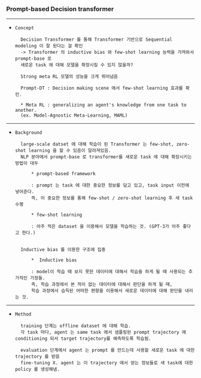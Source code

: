 ### Prompt-based Decision transformer 

---

- `Concept`


        Decision Transformer 를 통해 Transformer 기반으로 Sequential modeling 이 잘 된다는 걸 확인
        -> Transformer 의 inductive bias 와 few-shot learning 능력을 가져와서 prompt-base 로 
        새로운 task 에 대해 모델을 확장시킬 수 있지 않을까?

        Strong meta RL 모델의 성능을 크게 뛰어넘음 

        Prompt-DT : Decision making scene 에서 few-shot learning 효과를 확인. 

        * Meta RL : generalizing an agent's knowledge from one task to another.
        (ex. Model-Agnostic Meta-Learning, MAML)
 

--- 

- `Background` 


        large-scale datset 에 대해 학습이 된 Transformer 는 few-shot, zero-shot learning 을 할 수 있음이 알려져있음.
        NLP 분야에서 prompt-base 로 transformer를 새로운 task 에 대해 확장시키는 방법이 대두
        
            * prompt-based framework
        
            : prompt 는 task 에 대한 중요한 정보를 담고 있고, task input 이전에 넣어준다.
            즉, 이 중요한 정보를 통해 few-shot / zero-shot learning 후 새 task 수행
        
            * few-shot learning
        
            : 아주 적은 dataset 을 이용해서 모델을 학습하는 것. (GPT-3가 아주 좋다고 한다.) 

        
        Inductive bias 를 이용한 구조에 집중
        
            *  Inductive bias
            
            : model이 학습 때 보지 못한 데이터에 대해서 학습을 하게 될 때 사용되는 추가적인 가정들.
            즉, 학습 과정에서 본 적이 없는 데이터에 대해서 판단을 하게 될 때, 
            학습 과정에서 습득된 어떠한 편향을 이용해서 새로운 데이터에 대해 판단을 내리는 것.


---

- `Method`

        
        training 단계는 offline dataset 에 대해 학습.
        각 task 마다, agent 는 same task 에서 샘플링된 prompt trajectory 에 conditioning 되서 target trajectory를 예측하도록 학습됨.
        
        evaluation 단계에서 agent 는 prompt 를 만드는데 사용할 새로운 task 에 대한 trajectory 를 받음 
        fine-tuning X. agent 는 이 trajectory 에서 얻는 정보들로 새 task에 대한 policy 를 생성해냄.

 
        
